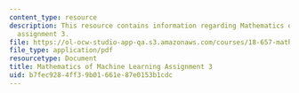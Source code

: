 ```yaml
---
content_type: resource
description: This resource contains information regarding Mathematics of machine learning
  assignment 3.
file: https://ol-ocw-studio-app-qa.s3.amazonaws.com/courses/18-657-mathematics-of-machine-learning-fall-2015/b7fec9284ff39b01661e87e0153b1cdc_MIT18_657F15_PS3.pdf
file_type: application/pdf
resourcetype: Document
title: Mathematics of Machine Learning Assignment 3
uid: b7fec928-4ff3-9b01-661e-87e0153b1cdc
---
```

